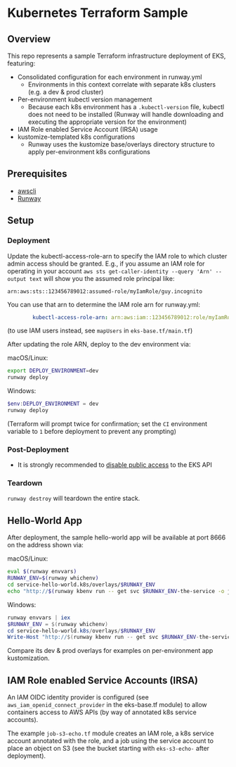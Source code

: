 # Kubernetes Terraform Sample

## Overview

This repo represents a sample Terraform infrastructure deployment of EKS, featuring:

* Consolidated configuration for each environment in runway.yml
  * Environments in this context correlate with separate k8s clusters (e.g. a dev & prod cluster)
* Per-environment kubectl version management
  * Because each k8s environment has a `.kubectl-version` file, kubectl does not need to be installed (Runway will handle downloading and executing the appropriate version for the environment)
* IAM Role enabled Service Account (IRSA) usage
* kustomize-templated k8s configurations
  * Runway uses the kustomize base/overlays directory structure to apply per-environment k8s configurations

## Prerequisites

* [awscli](https://docs.aws.amazon.com/cli/latest/userguide/cli-chap-install.html)
* [Runway](https://pypi.org/project/runway/)

## Setup

### Deployment

Update the kubectl-access-role-arn to specify the IAM role to which cluster admin access should be granted. E.g., if you assume an IAM role for operating in your account `aws sts get-caller-identity --query 'Arn' --output text` will show you the assumed role principal like:

```text
arn:aws:sts::123456789012:assumed-role/myIamRole/guy.incognito
```

You can use that arn to determine the IAM role arn for runway.yml:

```yaml
        kubectl-access-role-arn: arn:aws:iam::123456789012:role/myIamRole
```

(to use IAM users instead, see `mapUsers` in `eks-base.tf/main.tf`)

After updating the role ARN, deploy to the dev environment via:

macOS/Linux:

```sh
export DEPLOY_ENVIRONMENT=dev
runway deploy
```

Windows:

```powershell
$env:DEPLOY_ENVIRONMENT = dev
runway deploy
```

(Terraform will prompt twice for confirmation; set the `CI` environment variable to `1` before deployment to prevent any prompting)

### Post-Deployment

* It is strongly recommended to [disable public access](https://docs.aws.amazon.com/eks/latest/userguide/cluster-endpoint.html#modify-endpoint-access) to the EKS API

### Teardown

`runway destroy` will teardown the entire stack.

## Hello-World App

After deployment, the sample hello-world app will be available at port 8666 on the address shown via:

macOS/Linux:

```sh
eval $(runway envvars)
RUNWAY_ENV=$(runway whichenv)
cd service-hello-world.k8s/overlays/$RUNWAY_ENV
echo "http://$(runway kbenv run -- get svc $RUNWAY_ENV-the-service -o jsonpath="{.status.loadBalancer.ingress[0].hostname}"):8666/"
```

Windows:

```powershell
runway envvars | iex
$RUNWAY_ENV = $(runway whichenv)
cd service-hello-world.k8s/overlays/$RUNWAY_ENV
Write-Host "http://$(runway kbenv run -- get svc $RUNWAY_ENV-the-service -o jsonpath="{.status.loadBalancer.ingress[0].hostname}"):8666/"
```

Compare its dev & prod overlays for examples on per-environment app kustomization.

## IAM Role enabled Service Accounts (IRSA)

An IAM OIDC identity provider is configured (see `aws_iam_openid_connect_provider` in the eks-base.tf module) to allow containers access to AWS APIs (by way of annotated k8s service accounts).

The example `job-s3-echo.tf` module creates an IAM role, a k8s service account annotated with the role, and a job using the service account to place an object on S3 (see the bucket starting with `eks-s3-echo-` after deployment).
